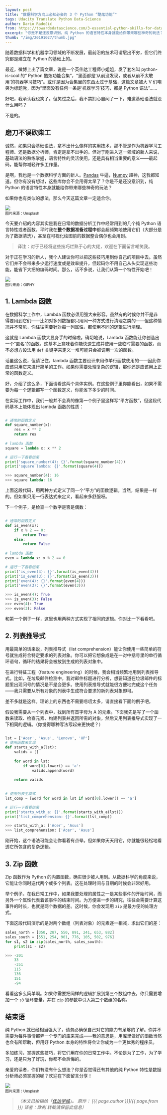 ```yaml
---
layout: post
title: "数据科学方向上必知必会的 3 个 Python “酷炫功能”"
tags: Udacity Translate Python Data-Science
author: Dario Radečić
from: https://towardsdatascience.com/3-essential-python-skills-for-data-scientists-b642a1397ae3
excerpt: "你是不是还没意识到，纯 Python 的语言特性本身就能给你带来哪些神奇的玩法？"
thumb: "/img/20191027/thumb.jpg"
---
```

随着数据科学和机器学习领域的不断发展，最前沿的技术可谓层出不穷，但它们终究都是建立在 Python 的基础上的。

最近，微博上出了篇文章，说是一个英伟达工程师小姐姐，发了套名叫 python-is-cool 的“ Python 酷炫功能合集”，“里面都是‘从前没发现，或者从前不太敢用’的机器学习技巧”。或许是因为合集里的东西太过于基础，这篇文章被大 V 们嘲笑为标题党，因为“里面没有任何一条是‘机器学习’技巧，都是 Python 语法”……

好吧，我承认我也笑了。但笑过之后，我不禁扪心自问了一下，难道基础语法就没什么用吗？

不是的。

## 磨刀不误砍柴工

诚然，如果只会基础语法，拿不出什么像样的实用技术，那不管是作为机器学习工程师、还是数据分析师，肯定是拿不出手的。但对于刚进入这一领域的新人来说，基础语法的熟练掌握，语言特性的灵活使用，还是具有相当重要的意义——最起码，能帮你减轻许多工作量。

是啊，我也是一个数据科学方面的新人。[Pandas](https://pandas.pydata.org/) 牛逼，[Numpy](https://numpy.org/) 超神，这我都知道。但你有没有想过，这些库你会不会用得<span class="hl">太早了</span>？你是不是还没意识到，纯 Python 的语言特性本身就能给你带来哪些神奇的玩法？

如果你也有类似的想法，那么今天这篇文章一定适合你。

<img src="{{site.cdn}}/img/20191027/001.jpg" /><br><small>图片来源：Unsplash</small>

今天要介绍的内容其实是我在日常的数据分析工作中经常用到的几个纯 Python 语言特性或者函数。平时我在**整个数据准备过程中**都会超频繁地使用它们（大部分是为了数据清洗），甚至在可视化绘图前的数据整合偶尔也会用到。

> 译注：对于已经将这些技巧烂熟于心的大佬，欢迎在下面留言嘲笑我。

对于正在学习的新人，我个人建议你可以把这些技巧用到你自己的项目中去。虽然它们并不会带来多少运行速度或是效率提升，但起码你不用自己从头实现这些功能，能省下大把的编码时间。那么，话不多说，让我们从第一个特性开始吧！

<img src="{{site.cdn}}/img/20191027/002.webp" /><br><small>图片来源：GIPHY</small>

## 1. Lambda 函数

在数据科学工作中，Lambda 函数必须用强大来形容。虽然有的时候你并不是非得要用到它们——比如对多列数据都只用同一种方式进行清理之类的——但这种情况并不常见，你往往需要针对每一列属性，都使用不同的逻辑进行清理。

这就是 Lambda 函数大显身手的时候啦。确切地说，Lambda 函数能让你创造出一个“匿名”的函数。这基本上意味着你能快速生成并使用一些临时需要的函数，而不必想方设法用 `def` 关键字来定义一堆可能只会被调用一次的函数。

话虽这么说，但请记住，lambda 函数主要设计来用作<span class="hl">单行函数</span>使用的——因此你应该只用它来进行简单的工作。如果你需要处理复杂的逻辑，那你还是应该用上正常的函数定义。

好，介绍了这么多，下面请看这两个具体实例。在这些例子里你能看出，如果不需要为每一个逻辑都写一个函数定义，你能省下多少的时间。

在实际工作中，我们一般并不会真的像第一个例子里这样写“平方函数”，但这段代码基本上能体现出 lambda 函数的性质：

```python

# 通常的函数定义
def square_number(x):
    res = x ** 2
    return res
    
# lambda 函数
square = lambda x: x ** 2

# 运行一下看看结果
print('square_number(4): {}'.format(square_number(4)))
print('square lambda: {}'.format(square(4)))

>>> square_number(4): 16
>>> square lambda: 16
```

上面这段代码，用两种方式定义了同一个“平方”的函数逻辑。当然，结果是一样的。但如果只用一行表达式来定义，看起来多舒服呀。

下一个例子，是检查一个数字是否是偶数：

```python

# 通常的函数定义
def is_even(x):
    if x % 2 == 0:
        return True
    else:
        return False
 
# lambda 函数
even = lambda x: x % 2 == 0

# 运行一下看看结果
print('is_even(4): {}'.format(is_even(4)))
print('is_even(3): {}'.format(is_even(3)))
print('even(4): {}'.format(even(4)))
print('even(3): {}'.format(even(3)))

>>> is_even(4): True
>>> is_even(3): False
>>> even(4): True
>>> even(3): False

```

和第一个例子一样，这里也用两种方式实现了相同的逻辑。你对比一下看看吧。

## 2. 列表推导式

用最简单的话来说，列表推导式（list comprehension）能让你使用一些简单的符号就生成符合特定要求的列表对象。<span class="hl">你可以把它想象成是在一对中括号里的单行循环语句</span>，循环的结果将会被放到生成的列表对象中。

在进行特征工程（feature engineering）的时候，我会相当频繁地用到列表推导式。比如，在垃圾邮件检测中，我对邮件标题进行分析，想要知道在垃圾邮件的标题里出现问号的情况是不是会更多。使用列表推导式就能很方便地完成这个任务——我只需要从所有对象的列表中生成符合要求的新列表对象即可。

差不多就是这样。理论上的东西也不需要唠叨太多，请直接看下面的例子吧。

假设我需要从一个列表中，找到所有首字母为 A 的元素。下面我先是写了一个函数来读取、检查元素、构建列表并返回所需的对象，然后又用列表推导式实现了一下相同的逻辑。（你觉得哪种写法写起来更快呢？）

```python

lst = ['Acer', 'Asus', 'Lenovo', 'HP']
# 使用函数来实现
def starts_with_a(lst):
    valids = []
 
    for word in lst:
        if word[0].lower() == 'a':
            valids.append(word)
 
    return valids
 
 
# 使用列表生成式
lst_comp = [word for word in lst if word[0].lower() == 'a']

# 运行一下看看结果
print('starts_with_a: {}'.format(starts_with_a(lst)))
print('list_comprehension: {}'.format(lst_comp))

>>> starts_with_a: ['Acer', 'Asus']
>>> list_comprehension: ['Acer', 'Asus']
```

刚开始，这个语法可能会让你看着有点晕。但如果你天天用它，你就能很轻松地看透它所包含的复杂逻辑。

## 3. Zip 函数

Zip 函数作为 Python 的内置函数，确实很少被人用到。从数据科学的角度来说，它能让你<span class="hl">同时迭代两个或多个列表</span>。这在处理时间与日期的时候会非常好用。

举个例子。在我日常工作中，如果我要处理的属性之一是某些事件的开始时间，而另外一个属性代表着该事件的结束时间。为方便进一步的研究，往往会需要计算这事件的时长，也就是两个数据的差。这时候，你会发现用 `zip` 是最方便的处理方式。

下面这段代码演示的是对两个数组（列表对象）的元素逐一相减，求出它们的差：

```python
sales_north = [350, 287, 550, 891, 241, 653, 882]
sales_south = [551, 254, 901, 776, 105, 502, 976]
for s1, s2 in zip(sales_north, sales_south):
    print(s1 - s2)

>>> -201
    33
    -351
    115
    136
    151
    -94
```

看看这多么简单啊。如果你需要把同样的逻辑扩展到第三个数组中去，你只需要增加一个 `s3` 循环变量，并在 `zip` 的参数中引入第三个数组的名称。

## 结束语

纯 Python 就已经相当强大了，请务必确保自己对它的能力有足够的了解。你并不需要为每件事情都弄一个专门的库来完成——我的意思是，用库里做好的函数当然也会有所帮助，但用好 Python 本身的特性<span class="hl">将会让你成为一个更优秀的程序员</span>。

多加练习，掌握这些技巧，将它们用在你的日常工作中。不论是为了工作，为了学习，还是只为了好玩，你都不会后悔的。

亲爱的读者，你们有没有什么想法？你是否觉得还有其他的纯 Python 特性是数据分析师必须掌握的呢？欢迎在下面留言分享！

<img src="{{site.cdn}}/img/20191027/003.jpg" /><br><small>图片来源：Unsplash</small>

> _（本文已投稿给「[优达学城](https://cn.udacity.com)」。 原作： [{{ page.author }}]({{ page.from }}) 译者：欧剃 转载请保留此信息）_
